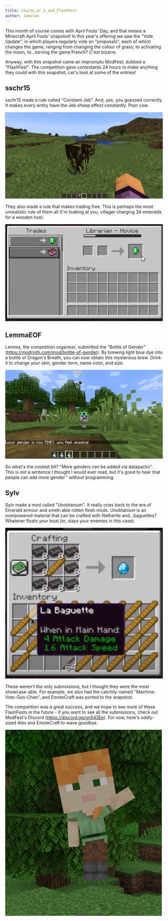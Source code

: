 ```yaml
---
title: 23w13a_or_b_and_FlashFest
author: Jamalam
---
```


This month of course comes with April Fools' Day, and that means a Minecraft
April Fools' snapshot! In this year's offering we saw the "Vote Update", in which players
regularly vote on "proposals", each of which changes the
game, ranging from changing the colour of grass, to activating the moon, to...turning the game French?
C'est bizarre.

Anyway, with this snapshot came an impromptu ModFest, dubbed a
"FlashFest". The competition gave contestants 24 hours to make anything they
could with this snapshot. Let's look at some of the entries!

## sschr15

sschr15 made a rule called "Constant Jeb". And, yes, you guessed correctly. It makes every entity have the Jeb sheep effect constantly. Poor cow.

![Constant Jeb: Cow](assets/constant-jeb-cow.png)

They also made a rule that makes trading free. This is perhaps the most unrealistic rule of them all (I'm looking at you, villager charging 34 emeralds for a wooden hoe).

![Free Trading!](assets/free-trades.png)

## LemmaEOF

Lemma, the competition organiser, submitted the "Bottle of Gender" (https://modrinth.com/mod/bottle-of-gender). By brewing light blue dye into a bottle of Dragon's Breath, you can now obtain this mysterious brew. Drink it to change your skin, gender term, name color, and size.

![Tiny gender?](assets/tiny-gender.png)

So what's the coolest bit? "More genders can be added via datapacks". This is not a sentence I thought I would ever read, but it's good to hear that people can add more gender™ without programming.

## Sylv

Sylv made a mod called "Unobtanium". It really cries back to the era of Emerald armour and smelt-able rotten flesh mods. Unobtanium is an overpowered material that can be crafted with Netherite and...baguettes? Whatever floats your boat (or, slays your enemies in this case).

![Unobtanium?](assets/unobtanium.png)

These weren't the only submissions, but I thought they were the most showcase-able. For example, we also had the catchily-named "Machine-Vote-Gun-Chan", and EmoteCraft was ported to the snapshot.

The competition was a great
success, and we hope to see more of these FlashFests in the future - if you want
to see all the submissions, check out ModFest's Discord
(https://discord.gg/gn543Ee). For now, here's oddly-sized Alex and EmoteCraft to wave goodbye.

![EmoteCraft](assets/emotecraft.png)
